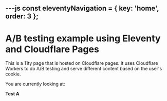 ---js
const eleventyNavigation = {
	key: 'home',
	order: 3
};
---
# A/B testing example using Eleventy and Cloudflare Pages

This is a 11ty page that is hosted on Cloudflare pages. It uses Cloudflare Workers to do A/B testing and serve different content based on the user's cookie.

You are currently looking at:

<strong>Test A</strong>